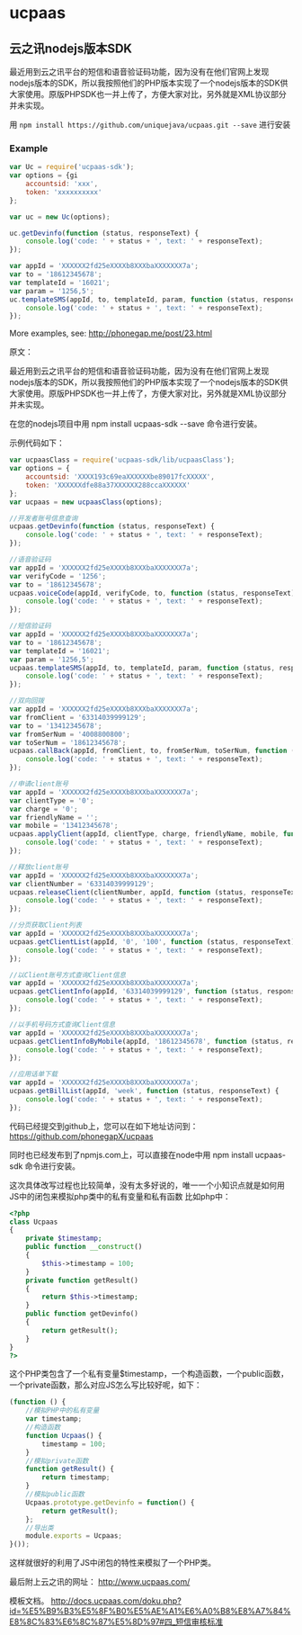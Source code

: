 # ucpaas
## 云之讯nodejs版本SDK

最近用到云之讯平台的短信和语音验证码功能，因为没有在他们官网上发现nodejs版本的SDK，所以我按照他们的PHP版本实现了一个nodejs版本的SDK供大家使用。原版PHPSDK也一并上传了，方便大家对比，另外就是XML协议部分并未实现。

用 `npm install https://github.com/uniquejava/ucpaas.git --save` 进行安装

### Example

```js
var Uc = require('ucpaas-sdk');
var options = {gi
    accountsid: 'xxx',
    token: 'xxxxxxxxxx'
};

var uc = new Uc(options);

uc.getDevinfo(function (status, responseText) {
    console.log('code: ' + status + ', text: ' + responseText);
});

var appId = 'XXXXXX2fd25eXXXXb8XXXbaXXXXXXX7a';
var to = '18612345678';
var templateId = '16021';
var param = '1256,5';
uc.templateSMS(appId, to, templateId, param, function (status, responseText) {
    console.log('code: ' + status + ', text: ' + responseText);
});
```


More examples, see: http://phonegap.me/post/23.html

原文：

最近用到云之讯平台的短信和语音验证码功能，因为没有在他们官网上发现nodejs版本的SDK，所以我按照他们的PHP版本实现了一个nodejs版本的SDK供大家使用。原版PHPSDK也一并上传了，方便大家对比，另外就是XML协议部分并未实现。

在您的nodejs项目中用 npm install ucpaas-sdk --save 命令进行安装。

示例代码如下：
```js
var ucpaasClass = require('ucpaas-sdk/lib/ucpaasClass');
var options = {
    accountsid: 'XXXX193c69eaXXXXXXbe89017fcXXXXX',
    token: 'XXXXXXdfe88a37XXXXXX288ccaXXXXXX'
};
var ucpaas = new ucpaasClass(options);

//开发者账号信息查询
ucpaas.getDevinfo(function (status, responseText) {
    console.log('code: ' + status + ', text: ' + responseText);
});

//语音验证码
var appId = 'XXXXXX2fd25eXXXXb8XXXbaXXXXXXX7a';
var verifyCode = '1256';
var to = '18612345678';
ucpaas.voiceCode(appId, verifyCode, to, function (status, responseText) {
    console.log('code: ' + status + ', text: ' + responseText);
});

//短信验证码
var appId = 'XXXXXX2fd25eXXXXb8XXXbaXXXXXXX7a';
var to = '18612345678';
var templateId = '16021';
var param = '1256,5';
ucpaas.templateSMS(appId, to, templateId, param, function (status, responseText) {
    console.log('code: ' + status + ', text: ' + responseText);
});

//双向回拨
var appId = 'XXXXXX2fd25eXXXXb8XXXbaXXXXXXX7a';
var fromClient = '63314039999129';
var to = '13412345678';
var fromSerNum = '4008800800';
var toSerNum = '18612345678';
ucpaas.callBack(appId, fromClient, to, fromSerNum, toSerNum, function (status, responseText) {
    console.log('code: ' + status + ', text: ' + responseText);
});

//申请client账号
var appId = 'XXXXXX2fd25eXXXXb8XXXbaXXXXXXX7a';
var clientType = '0';
var charge = '0';
var friendlyName = '';
var mobile = '13412345678';
ucpaas.applyClient(appId, clientType, charge, friendlyName, mobile, function (status, responseText) {
    console.log('code: ' + status + ', text: ' + responseText);
});

//释放client账号
var appId = 'XXXXXX2fd25eXXXXb8XXXbaXXXXXXX7a';
var clientNumber = '63314039999129';
ucpaas.releaseClient(clientNumber, appId, function (status, responseText) {
    console.log('code: ' + status + ', text: ' + responseText);
});

//分页获取Client列表
var appId = 'XXXXXX2fd25eXXXXb8XXXbaXXXXXXX7a';
ucpaas.getClientList(appId, '0', '100', function (status, responseText) {
    console.log('code: ' + status + ', text: ' + responseText);
});

//以Client账号方式查询Client信息
var appId = 'XXXXXX2fd25eXXXXb8XXXbaXXXXXXX7a';
ucpaas.getClientInfo(appId, '63314039999129', function (status, responseText) {
    console.log('code: ' + status + ', text: ' + responseText);
});

//以手机号码方式查询Client信息
var appId = 'XXXXXX2fd25eXXXXb8XXXbaXXXXXXX7a';
ucpaas.getClientInfoByMobile(appId, '18612345678', function (status, responseText) {
    console.log('code: ' + status + ', text: ' + responseText);
});

//应用话单下载
var appId = 'XXXXXX2fd25eXXXXb8XXXbaXXXXXXX7a';
ucpaas.getBillList(appId, 'week', function (status, responseText) {
    console.log('code: ' + status + ', text: ' + responseText);
});
```

代码已经提交到github上，您可以在如下地址访问到：
https://github.com/phonegapX/ucpaas

同时也已经发布到了npmjs.com上，可以直接在node中用 npm install ucpaas-sdk 命令进行安装。

这次具体改写过程也比较简单，没有太多好说的，唯一一个小知识点就是如何用JS中的闭包来模拟php类中的私有变量和私有函数
比如php中：
```php
<?php
class Ucpaas
{
    private $timestamp;
    public function __construct()
    {
        $this->timestamp = 100;
    }
    private function getResult()
    {
        return $this->timestamp;
    }
    public function getDevinfo()
    {
        return getResult();
    }
}
?>
```
这个PHP类包含了一个私有变量$timestamp，一个构造函数，一个public函数，一个private函数，那么对应JS怎么写比较好呢，如下：
```js
(function () {
    //模拟PHP中的私有变量
    var timestamp;
    //构造函数
    function Ucpaas() {
        timestamp = 100;
    }
    //模拟private函数
    function getResult() {
        return timestamp;
    }
    //模拟public函数
    Ucpaas.prototype.getDevinfo = function() {
        return getResult();
    };
    //导出类
    module.exports = Ucpaas;
}());
```
这样就很好的利用了JS中闭包的特性来模拟了一个PHP类。

最后附上云之讯的网址：
http://www.ucpaas.com/


模板文档。
http://docs.ucpaas.com/doku.php?id=%E5%B9%B3%E5%8F%B0%E5%AE%A1%E6%A0%B8%E8%A7%84%E8%8C%83%E6%8C%87%E5%8D%97#四_短信审核标准
